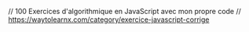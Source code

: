 // 100 Exercices d'algorithmique en JavaScript avec mon propre code
// https://waytolearnx.com/category/exercice-javascript-corrige